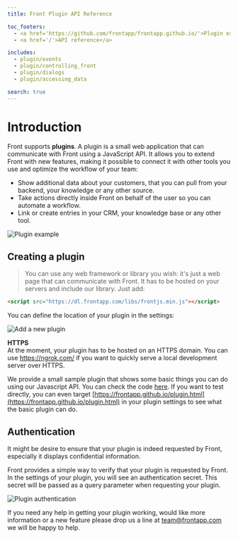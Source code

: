 ```yaml
---
title: Front Plugin API Reference

toc_footers:
  - <a href='https://github.com/frontapp/frontapp.github.io/'>Plugin example</a>
  - <a href='/'>API reference</a>

includes:
  - plugin/events
  - plugin/controlling_front
  - plugin/dialogs
  - plugin/accessing_data

search: true
---
```


# Introduction

Front supports **plugins**. A plugin is a small web application that can communicate with Front using a JavaScript API. It allows you to extend Front with new features, making it possible to connect it with other tools you use and optimize the workflow of your team:

* Show additional data about your customers, that you can pull from your backend, your knowledge or any other source.
* Take actions directly inside Front on behalf of the user so you can automate a workflow.
* Link or create entries in your CRM, your knowledge base or any other tool.

![Plugin example](plugin-example.png)

## Creating a plugin

> You can use any web framework or library you wish: it's just a web page that can communicate with Front.
> It has to be hosted on your servers and include our library. Just add:

```html
<script src="https://dl.frontapp.com/libs/frontjs.min.js"></script>
 ```

You can define the location of your plugin in the settings:

![Add a new plugin](plugin-settings.png)

<aside class="warning">
<strong>HTTPS</strong><br>
At the moment, your plugin has to be hosted on an HTTPS domain. You can use <a href="https://ngrok.com/">https://ngrok.com/</a> if you want to quickly serve a local development server over HTTPS.
</aside>

We provide a small sample plugin that shows some basic things you can do using our Javascript API. You can check the code [here](https://github.com/frontapp/frontapp.github.io/).
If you want to test directly, you can even target [https://frontapp.github.io/plugin.html](https://frontapp.github.io/plugin.html) in your plugin settings to see what the basic plugin can do.

## Authentication

It might be desire to ensure that your plugin is indeed requested by Front, especially it displays confidential information.

Front provides a simple way to verify that your plugin is requested by Front. In the settings of your plugin, you will see an authentication secret. This secret will be passed as a query parameter when requesting your plugin.

![Plugin authentication](plugin-auth.png)

If you need any help in getting your plugin working, would like more information or a new feature please drop us a line at team@frontapp.com we will be happy to help.
